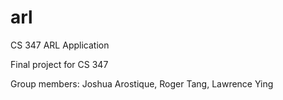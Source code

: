 # arl
CS 347 ARL Application

Final project for CS 347

Group members: Joshua Arostique, Roger Tang, Lawrence Ying
